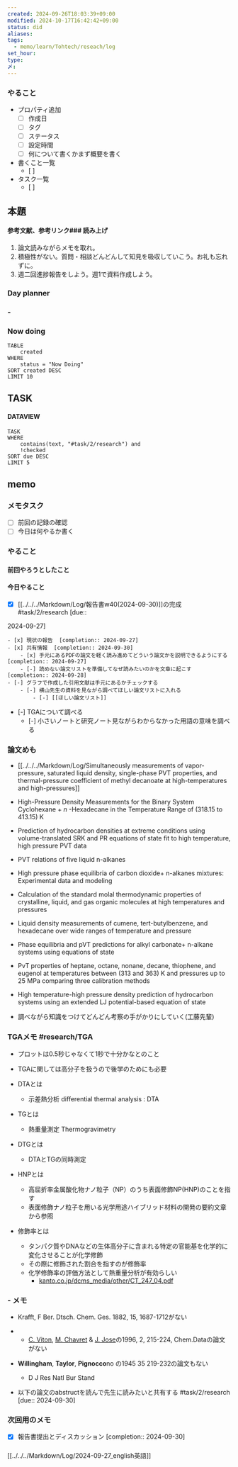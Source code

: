 ```yaml
---
created: 2024-09-26T18:03:39+09:00
modified: 2024-10-17T16:42:42+09:00
status: did
aliases: 
tags:
  - memo/learn/Tohtech/reseach/log
set_hour: 
type: 
〆: 
---
```

### やること
- プロパティ追加
	- [ ] 作成日
	- [ ] タグ
	- [ ] ステータス
	- [ ] 設定時間
	- [ ] 何について書くかまず概要を書く
- 書くこと一覧
	- [ ] 
- タスク一覧
	- [ ] 
## 本題

 

#### 参考文献、参考リンク### 読み上げ
1. 論文読みながらメモを取れ。
2. 積極性がない。質問・相談どんどんして知見を吸収していこう。お礼も忘れずに。
3. 週二回進捗報告をしよう。週1で資料作成しよう。
### Day planner
### - 
### Now doing
```dataview
TABLE
	created
WHERE
	status = "Now Doing"
SORT created DESC
LIMIT 10
```
## TASK
#### DATAVIEW
```dataview
TASK
WHERE 
	contains(text, "#task/2/research") and
	!checked
SORT due DESC
LIMIT 5
```

## memo

### メモタスク
- [ ] 前回の記録の確認
- [ ] 今日は何やるか書く
### やること
#### 前回やろうとしたこと
#### 今日やること
- [x] [[../../../Markdown/Log/報告書w40(2024-09-30)]]の完成 #task/2/research  [due::
<!--SR:!2024-10-21,4,270--> 2024-09-27]
	- [x] 現状の報告  [completion:: 2024-09-27]
	- [x] 共有情報  [completion:: 2024-09-30]
		- [x] 手元にあるPDFの論文を軽く読み進めてどういう論文かを説明できるようにする  [completion:: 2024-09-27]
		- [-] 読めない論文リストを準備してなぜ読みたいのかを文章に起こす  [completion:: 2024-09-28]
	- [-] グラフで作成した引用文献は手元にあるかチェックする
		- [-] 横山先生の資料を見ながら調べてほしい論文リストに入れる
			- [-] [[ほしい論文リスト]]
- [-] TGAについて調べる
	- [-] 小さいノートと研究ノート見ながらわからなかった用語の意味を調べる
### 論文めも
- [[../../../Markdown/Log/Simultaneously measurements of vapor-pressure, saturated liquid density, single-phase PVT properties, and thermal-pressure coefficient of methyl decanoate at high-temperatures and high-pressures]]
- High-Pressure Density Measurements for the Binary System Cyclohexane + <i>n</i> -Hexadecane in the Temperature Range of (318.15 to 413.15) K
- Prediction of hydrocarbon densities at extreme conditions using volume-translated SRK and PR equations of state fit to high temperature, high pressure PVT data


- PVT relations of five liquid n-alkanes
- High pressure phase equilibria of carbon dioxide+ n-alkanes mixtures: Experimental data and modeling
- Calculation of the standard molal thermodynamic properties of crystalline, liquid, and gas organic molecules at high temperatures and pressures
- Liquid density measurements of cumene, tert-butylbenzene, and hexadecane over wide ranges of temperature and pressure
- Phase equilibria and pVT predictions for alkyl carbonate+ n-alkane systems using equations of state
- PvT properties of heptane, octane, nonane, decane, thiophene, and eugenol at temperatures between (313 and 363) K and pressures up to 25 MPa comparing three calibration methods
- High temperature-high pressure density prediction of hydrocarbon systems using an extended LJ potential-based equation of state




- 調べながら知識をつけてどんどん考察の手がかりにしていく(工藤先輩)

### TGAメモ #research/TGA 
- プロットは0.5秒じゃなくて1秒で十分かなとのこと
- TGAに関しては高分子を扱うので後学のためにも必要

- DTAとは
	- 示差熱分析 differential thermal analysis : DTA
- TGとは
	- 熱重量測定 Thermogravimetry
- DTGとは
	- DTAとTGの同時測定
- HNPとは
	- 高屈折率金属酸化物ナノ粒子（NP）のうち表面修飾NP(HNP)のことを指す
	- 表面修飾ナノ粒子を用いる光学用途ハイブリッド材料の開発の要約文章から参照
- 修飾率とは
	- タンパク質やDNAなどの生体高分子に含まれる特定の官能基を化学的に変化させることが化学修飾
	- その際に修飾された割合を指すのが修飾率
	- 化学修飾率の評価方法として熱重量分析が有効らしい
		- [kanto.co.jp/dcms\_media/other/CT\_247\_04.pdf](https://www.kanto.co.jp/dcms_media/other/CT_247_04.pdf)
### - メモ
- Krafft, F Ber. Dtsch. Chem. Ges. 1882, 15, 1687-1712がない
- - [C. Viton](https://link.springer.com/chapter/10.1007/978-3-642-72207-3_3#auth-C_-Viton), [M. Chavret](https://link.springer.com/chapter/10.1007/978-3-642-72207-3_3#auth-M_-Chavret) & [J. Jose](https://link.springer.com/chapter/10.1007/978-3-642-72207-3_3#auth-J_-Jose)の1996, 2, 215-224, Chem.Dataの論文がない
- **Willingham**, **Taylor**, **Pignocco**no の1945 35 219-232の論文もない
	- D J Res Natl Bur Stand


- 以下の論文のabstructを読んで先生に読みたいと共有する #task/2/research  [due:: 2024-09-30]
### 次回用のメモ
- [x] 報告書提出とディスカッション  [completion:: 2024-09-30]
### 
[[../../../Markdown/Log/2024-09-27_english英語]] 
